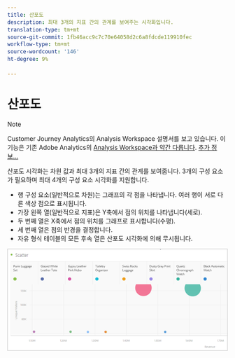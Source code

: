 ```yaml
---
title: 산포도
description: 최대 3개의 지표 간의 관계를 보여주는 시각화입니다.
translation-type: tm+mt
source-git-commit: 1fb46acc9c7c70e64058d2c6a8fdcde119910fec
workflow-type: tm+mt
source-wordcount: '146'
ht-degree: 9%

---
```



# 산포도

>[!NOTE]
>
>Customer Journey Analytics의 Analysis Workspace 설명서를 보고 있습니다. 이 기능은 기존 Adobe Analytics의 [Analysis Workspace과 약간 다릅니다](https://docs.adobe.com/content/help/ko-KR/analytics/analyze/analysis-workspace/home.html). [추가 정보...](/help/getting-started/cja-aa.md)

산포도 시각화는 차원 값과 최대 3개의 지표 간의 관계를 보여줍니다. 3개의 구성 요소가 필요하며 최대 4개의 구성 요소 시각화를 지원합니다.

* 행 구성 요소(일반적으로 차원)는 그래프의 각 점을 나타냅니다. 여러 행이 서로 다른 색상 점으로 표시됩니다.
* 가장 왼쪽 열(일반적으로 지표)은 Y축에서 점의 위치를 나타냅니다(세로).
* 두 번째 열은 X축에서 점의 위치를 그래프로 표시합니다(수평).
* 세 번째 열은 점의 반경을 결정합니다.
* 자유 형식 테이블의 모든 후속 열은 산포도 시각화에 의해 무시됩니다.

![산포도](assets/scatter.png)
